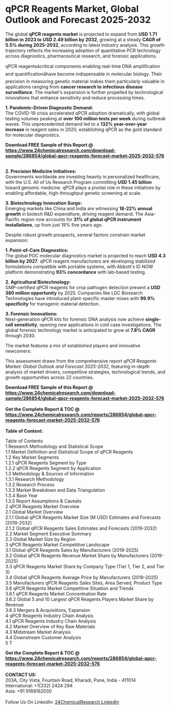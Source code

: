 <h1>qPCR Reagents Market, Global Outlook and Forecast 2025-2032</h1><p>The global <strong>qPCR reagents market</strong> is projected to expand from <strong>USD 1.71 billion in 2023 to USD 2.49 billion by 2032</strong>, growing at a steady <strong>CAGR of 5.5% during 2025-2032</strong>, according to latest industry analysis. This growth trajectory reflects the increasing adoption of quantitative PCR technology across diagnostics, pharmaceutical research, and forensic applications.</p><p>qPCR reagentsâcritical components enabling real-time DNA amplification and quantificationâhave become indispensable in molecular biology. Their precision in measuring genetic material makes them particularly valuable in applications ranging from <strong>cancer research to infectious disease surveillance</strong>. The market's expansion is further propelled by technological innovations that enhance sensitivity and reduce processing times.</p><p><strong>1. Pandemic-Driven Diagnostic Demand:</strong><br>
The COVID-19 crisis accelerated qPCR adoption dramatically, with global testing volumes peaking at <strong>over 100 million tests per week</strong> during outbreak waves. This unprecedented demand led to a <strong>132% year-over-year increase</strong> in reagent sales in 2020, establishing qPCR as the gold standard for molecular diagnostics.</p><div><b>Download FREE Sample of this Report @ 
            <a href="https://www.24chemicalresearch.com/download-sample/286854/global-qpcr-reagents-forecast-market-2025-2032-576">
            https://www.24chemicalresearch.com/download-sample/286854/global-qpcr-reagents-forecast-market-2025-2032-576</a></b></div><br><p><strong>2. Precision Medicine Initiatives:</strong><br>
Governments worldwide are investing heavily in personalized healthcare, with the U.S. All of Us Research Program committing <strong>USD 1.45 billion</strong> toward genomic medicine. qPCR plays a pivotal role in these initiatives by enabling affordable, high-throughput genetic screening at scale.</p><p><strong>3. Biotechnology Innovation Surge:</strong><br>
Emerging markets like China and India are witnessing <strong>18-22% annual growth</strong> in biotech R&amp;D expenditure, driving reagent demand. The Asia-Pacific region now accounts for <strong>31% of global qPCR instrument installations</strong>, up from just 19% five years ago.</p><p>Despite robust growth prospects, several factors constrain market expansion:</p><p><strong>1. Point-of-Care Diagnostics:</strong><br>
The global POC molecular diagnostics market is projected to reach <strong>USD 4.3 billion by 2027</strong>. qPCR reagent manufacturers are developing stabilized formulations compatible with portable systems, with Abbott's ID NOW platform demonstrating <strong>93% concordance</strong> with lab-based testing.</p><p><strong>2. Agricultural Biotechnology:</strong><br>
GMP-certified qPCR reagents for crop pathogen detection present a <strong>USD 380 million opportunity</strong> by 2025. Companies like LGC Biosearch Technologies have introduced plant-specific master mixes with <strong>99.9% specificity</strong> for transgenic material detection.</p><p><strong>3. Forensic Innovations:</strong><br>
Next-generation qPCR kits for forensic DNA analysis now achieve <strong>single-cell sensitivity</strong>, opening new applications in cold case investigations. The global forensic technology market is anticipated to grow at <strong>7.8% CAGR</strong> through 2030.</p><p>The market features a mix of established players and innovative newcomers:</p><p>This assessment draws from the comprehensive report <em>qPCR Reagents Market: Global Outlook and Forecast 2025-2032</em>, featuring in-depth analysis of market drivers, competitive strategies, technological trends, and growth opportunities across 22 countries.</p><div><b>Download FREE Sample of this Report @ 
            <a href="https://www.24chemicalresearch.com/download-sample/286854/global-qpcr-reagents-forecast-market-2025-2032-576">
            https://www.24chemicalresearch.com/download-sample/286854/global-qpcr-reagents-forecast-market-2025-2032-576</a></b></div><br><div><b>Get the Complete Report & TOC @ 
            <a href="https://www.24chemicalresearch.com/reports/286854/global-qpcr-reagents-forecast-market-2025-2032-576">
            https://www.24chemicalresearch.com/reports/286854/global-qpcr-reagents-forecast-market-2025-2032-576</a></b></div><br>
            <b>Table of Content:</b><p>Table of Contents<br />
1 Research Methodology and Statistical Scope<br />
1.1 Market Definition and Statistical Scope of qPCR Reagents<br />
1.2 Key Market Segments<br />
1.2.1 qPCR Reagents Segment by Type<br />
1.2.2 qPCR Reagents Segment by Application<br />
1.3 Methodology & Sources of Information<br />
1.3.1 Research Methodology<br />
1.3.2 Research Process<br />
1.3.3 Market Breakdown and Data Triangulation<br />
1.3.4 Base Year<br />
1.3.5 Report Assumptions & Caveats<br />
2 qPCR Reagents Market Overview<br />
2.1 Global Market Overview<br />
2.1.1 Global qPCR Reagents Market Size (M USD) Estimates and Forecasts (2019-2032)<br />
2.1.2 Global qPCR Reagents Sales Estimates and Forecasts (2019-2032)<br />
2.2 Market Segment Executive Summary<br />
2.3 Global Market Size by Region<br />
3 qPCR Reagents Market Competitive Landscape<br />
3.1 Global qPCR Reagents Sales by Manufacturers (2019-2025)<br />
3.2 Global qPCR Reagents Revenue Market Share by Manufacturers (2019-2025)<br />
3.3 qPCR Reagents Market Share by Company Type (Tier 1, Tier 2, and Tier 3)<br />
3.4 Global qPCR Reagents Average Price by Manufacturers (2019-2025)<br />
3.5 Manufacturers qPCR Reagents Sales Sites, Area Served, Product Type<br />
3.6 qPCR Reagents Market Competitive Situation and Trends<br />
3.6.1 qPCR Reagents Market Concentration Rate<br />
3.6.2 Global 5 and 10 Largest qPCR Reagents Players Market Share by Revenue<br />
3.6.3 Mergers & Acquisitions, Expansion<br />
4 qPCR Reagents Industry Chain Analysis<br />
4.1 qPCR Reagents Industry Chain Analysis<br />
4.2 Market Overview of Key Raw Materials<br />
4.3 Midstream Market Analysis<br />
4.4 Downstream Customer Analysis<br />
5 T</p><div><b>Get the Complete Report & TOC @ 
            <a href="https://www.24chemicalresearch.com/reports/286854/global-qpcr-reagents-forecast-market-2025-2032-576">
            https://www.24chemicalresearch.com/reports/286854/global-qpcr-reagents-forecast-market-2025-2032-576</a></b></div><br><b>CONTACT US:</b><br>
            203A, City Vista, Fountain Road, Kharadi, Pune, India - 411014<br>
            International: +1(332) 2424 294<br>
            Asia: +91 9169162030 <br><br>
            Follow Us On LinkedIn: <a href="https://www.linkedin.com/company/24chemicalresearch/">24ChemicalResearch LinkedIn</a>